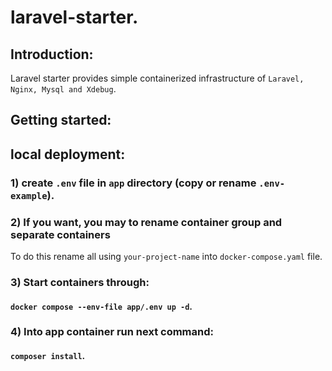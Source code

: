 # laravel-starter.

## Introduction:

Laravel starter provides simple containerized infrastructure of `Laravel, Nginx, Mysql and Xdebug`.

## Getting started:

## local deployment:

### 1) create `.env` file in `app` directory (copy or rename `.env-example`).
### 2) If you want, you may to rename container group and separate containers
To do this rename all using `your-project-name` into `docker-compose.yaml` file.
### 3) Start containers through:
#### `docker compose --env-file app/.env up -d`.
### 4) Into app container run next command:
#### `composer install`.


